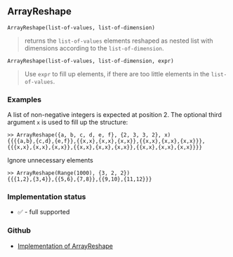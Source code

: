 ## ArrayReshape

``` 
ArrayReshape(list-of-values, list-of-dimension)
```

> returns the `list-of-values` elements reshaped as nested list with dimensions according to the `list-of-dimension`.
	
```
ArrayReshape(list-of-values, list-of-dimension, expr)
```

> Use `expr` to fill up elements, if there are too little elements in the `list-of-values`.
 

### Examples

A list of non-negative integers is expected at position 2. The optional  third argument `x` is used to fill up the structure:

```
>> ArrayReshape({a, b, c, d, e, f}, {2, 3, 3, 2}, x)
{{{{a,b},{c,d},{e,f}},{{x,x},{x,x},{x,x}},{{x,x},{x,x},{x,x}}},{{{x,x},{x,x},{x,x}},{{x,x},{x,x},{x,x}},{{x,x},{x,x},{x,x}}}}
```

Ignore unnecessary elements

```
>> ArrayReshape(Range(1000), {3, 2, 2})
{{{1,2},{3,4}},{{5,6},{7,8}},{{9,10},{11,12}}}
```

 
 






### Implementation status

* &#x2705; - full supported

### Github

* [Implementation of ArrayReshape](https://github.com/axkr/symja_android_library/blob/master/symja_android_library/matheclipse-core/src/main/java/org/matheclipse/core/builtin/TensorFunctions.java#L102) 
